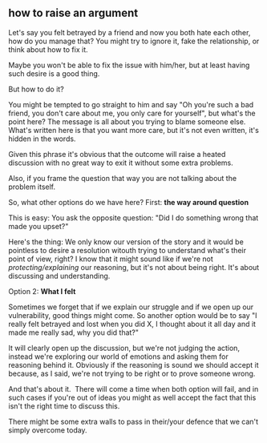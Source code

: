 ## how to raise an argument

Let's say you felt betrayed by a friend and now you both hate each other, how do you manage that? You might try to ignore it, fake the relationship, or think about how to fix it.

Maybe you won't be able to fix the issue with him/her, but at least having such desire is a good thing.

But how to do it?

You might be tempted to go straight to him and say "Oh you're such a bad friend, you don't care about me, you only care for yourself", but what's the point here?
The message is all about you trying to blame someone else. What's written here is that you want more care, but it's not even written, it's hidden in the words.&nbsp;

Given this phrase it's obvious that the outcome will raise a heated discussion with no great way to exit it without some extra problems.

Also, if you frame the question that way you are not talking about the problem itself.

So, what other options do we have here?
First: **the way around question**

This is easy: You ask the opposite question: "Did I do something wrong that made you upset?"

Here's the thing: We only know our version of the story and it would be pointless to desire a resolution witouth trying to understand what's their point of view, right?
I know that it might sound like if we're not _protecting/explaining_ our reasoning, but it's not about being right. It's about discussing and understanding.

Option 2: **What I felt**

Sometimes we forget that if we explain our struggle and if we open up our vulnerability, good things might come.
So another option would be to say "I really felt betrayed and lost when you did X, I thought about it all day and it made me really sad, why you did that?"

It will clearly open up the discussion, but we're not judging the action, instead we're exploring our world of emotions and asking them for reasoning behind it.
Obviously if the reasoning is sound we should accept it because, as I said, we're not trying to be right or to prove someone wrong.

And that's about it.&nbsp;
There will come a time when both option will fail, and in such cases if you're out of ideas you might as well accept the fact that this isn't the right time to discuss this.&nbsp;

There might be some extra walls to pass in their/your defence that we can't simply overcome today.